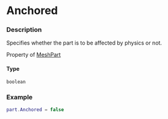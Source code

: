 # Anchored
### Description
Specifies whether the part is to be affected by physics or not.

Property of [MeshPart](/classes/MeshPart/)

#### Type
`boolean`

### Example
```lua
part.Anchored = false
```
